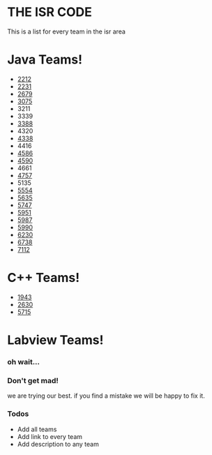 # THE ISR CODE 

This is a list for every team in the isr area


# Java Teams!

  * [2212](https://github.com/Spikes-2212-Programming-Guild)
  * [2231](https://github.com/OnyxTronix)
  * [2679](https://github.com/Tiger-team-2679)
  * [3075](https://github.com/HadreamTeam)
  * 3211
  * 3339
  * [3388](https://github.com/Flash3388)
  * 4320
  * [4338](https://github.com/wbaisrobotics)
  * 4416
  * [4586](https://github.com/PrimoFRC)
  * [4590](https://github.com/GreenBlitz)
  * 4661
  * [4757](https://github.com/Talos4757)
  * 5135
  * [5554](https://github.com/ManagerOfPoros)
  * [5635](http://example.com)
  * [5747](http://example.com)
  * [5951](http://example.com)
  * [5987](https://github.com/Galaxia5987)
  * [5990](http://example.com)
  * [6230](http://example.com)
  * [6738](http://example.com)
  * [7112](http://example.com)

# C++ Teams!
  * [1943](http://example.com)
  * [2630](http://example.com)
  * [5715](http://example.com)


# Labview Teams!
### oh wait...

### Don't get mad!
we are trying our best. if you find a mistake we will be happy to fix it.

### Todos

 - Add all teams
 - Add link to every team
 - Add description to any team




